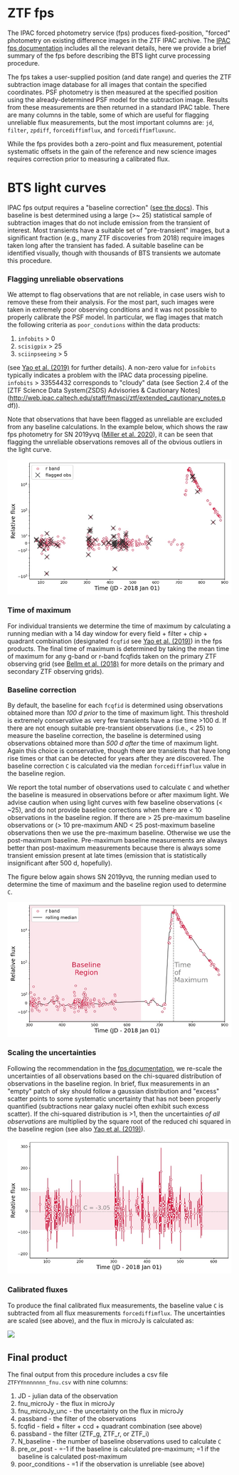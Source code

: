 # ZTF fps

The IPAC forced photometry service (fps) produces fixed-position, "forced"
photometry on existing difference images in the ZTF IPAC archive. The [IPAC
fps documentation](http://web.ipac.caltech.edu/staff/fmasci/ztf/forcedphot.pdf)
includes all the relevant details, here we provide a brief summary of the fps
before describing the BTS light curve processing procedure.

The fps takes a user-supplied position (and date range) and queries the ZTF
subtraction image database for all images that contain the specified
coordinates. PSF photometry is then measured at the specified position using
the already-determined PSF model for the subtraction image. Results from these
measurements are then returned in a standard IPAC table. There are many
columns in the table, some of which are useful for flagging unreliable flux
measurements, but the most important columns are: `jd`, `filter`, `zpdiff`,
`forcediffimflux`, and `forcediffimfluxunc`.

While the fps provides both a zero-point and flux measurement, potential
systematic offsets in the gain of the reference and new science images
requires correction prior to measuring a calibrated flux.

# BTS light curves

IPAC fps output requires a "baseline correction" ([see the
docs](http://web.ipac.caltech.edu/staff/fmasci/ztf/forcedphot.pdf)). This
baseline is best determined using a large (>~ 25) statistical sample of
subtraction images that do not include emission from the transient of
interest. Most transients have a suitable set of "pre-transient" images, but a
significant fraction (e.g., many ZTF discoveries from 2018) require images
taken long after the transient has faded. A suitable baseline can be
identified visually, though with thousands of BTS transients we automate this
procedure.

### Flagging unreliable observations

We attempt to flag observations that are not reliable, in case users wish to
remove these from their analysis. For the most part, such images were taken in
extremely poor observing conditions and it was not possible to properly
calibrate the PSF model. In particular, we flag images that match the
following criteria as `poor_condutions` within the data products:

1. `infobits` > 0
2. `scisigpix` > 25
3. `sciinpseeing` > 5

(see [Yao et al. (2019)](http://dx.doi.org/10.3847/1538-4357/ab4cf5) for
further details). A non-zero value for `infobits` typically indicates a
problem with the IPAC data processing pipeline. `infobits` > 33554432
corresponds to "cloudy" data (see Section 2.4 of the [ZTF Science Data
System(ZSDS) Advisories & Cautionary
Notes](http://web.ipac.caltech.edu/staff/fmasci/ztf/extended_cautionary_notes.p
df)).

Note that observations that have been flagged as unreliable are excluded from
any baseline calculations. In the example below, which shows the raw fps
photometry for SN 2019yvq ([Miller et al.
2020](https://doi.org/10.3847/1538-4357/ab9e05)), it can be seen that flagging
the unreliable observations removes all of the obvious outliers in the light
curve.

<img src="./../images/flagged_obs.jpg" raw=True>

### Time of maximum

For individual transients we determine the time of maximum by calculating a
running median with a 14 day window for every field + filter + chip + quadrant
combination (designated `fcqfid` see [Yao et al.
(2019)](http://dx.doi.org/10.3847/1538-4357/ab4cf5)) in the fps products. The
final time of maximum is determined by taking the mean time of maximum for any
g-band or r-band fcqfids taken on the primary ZTF observing grid (see [Bellm
et al. (2018)](http://dx.doi.org/10.1088/1538-3873/aaecbe) for more details on
the primary and secondary ZTF observing grids).

### Baseline correction

By default, the baseline for each `fcqfid` is determined using observations
obtained more than *100 d prior* to the time of maximum light. This threshold
is extremely conservative as very few transients have a rise time >100 d. If
there are not enough suitable pre-transient observations (i.e., < 25) to
measure the baseline correction, the baseline is determined using observations
obtained more than *500 d after* the time of maximum light. Again this choice
is conservative, though there are transients that have long rise times or that
can be detected for years after they are discovered. The baseline correction
`C` is calculated via the median `forcediffimflux` value in the baseline
region.

We report the total number of observations used to calculate `C` and whether
the baseline is measured in observations before or after maximum light. We
advise caution when using light curves with few baseline observations (< ~25),
and do not provide baseline corrections when there are < 10 observations in
the baseline region. If there are > 25 pre-maximum baseline observations or (>
10 pre-maximum AND < 25 post-maximum baseline observations then we use the
pre-maximum baseline. Otherwise we use the post-maximum baseline. Pre-maximum
baseline measurements are always better than post-maximum measurements because
there is always some transient emission present at late times (emission that
is statistically insignificant after 500 d, hopefully).

The figure below again shows SN 2019yvq, the running median used to determine the time of maximum and the baseline region used to determine `C`.

<img src="./../images/baseline_max.jpg" raw=True>

### Scaling the uncertainties

Following the recommendation in the [fps
documentation](http://web.ipac.caltech.edu/staff/fmasci/ztf/forcedphot.pdf),
we re-scale the uncertainties of all observations based on the chi-squared
distribution of observations in the baseline region. In brief, flux
measurements in an "empty" patch of sky should follow a gaussian distribution
and "excess" scatter points to some systematic uncertainty that has not been
properly quantified (subtractions near galaxy nuclei often exhibit such excess
scatter). If the chi-squared distribution is >1, then the uncertainties *of
all observations* are multiplied by the square root of the reduced chi squared
in the baseline region (see also [Yao et al.
(2019)](http://dx.doi.org/10.3847/1538-4357/ab4cf5)).

<img src="./../images/scale_uncertainties.jpg" raw=True>

### Calibrated fluxes

To produce the final calibrated flux measurements, the baseline value `C` is
subtracted from all flux measurements `forcediffimflux`. The uncertainties are
scaled (see above), and the flux in microJy is calculated as:

<img src="https://render.githubusercontent.com/render/math?math=\Large f_\nu = 10^{29 - 48.6/2.5 - 0.4*\mathrm{zpdiff}}*(\mathrm{forcediffimflux} - C)">

## Final product

The final output from this procedure includes a csv file
`ZTFYYnnnnnnn_fnu.csv` with nine columns:

1. JD - julian data of the observation
2. fnu_microJy - the flux in microJy
3. fnu_microJy_unc - the uncertainty on the flux in microJy
4. passband - the filter of the observations
5. fcqfid - field + filter + ccd + quadrant combination (see above)
6. passband - the filter (ZTF_g, ZTF_r, or ZTF_i)
7. N_baseline - the number of baseline observations used to calculate `C`
8. pre_or_post - =-1 if the baseline is calculated pre-maximum; =1 if the baseline is calculated post-maximum
9. poor_conditions - =1 if the observation is unreliable (see above)